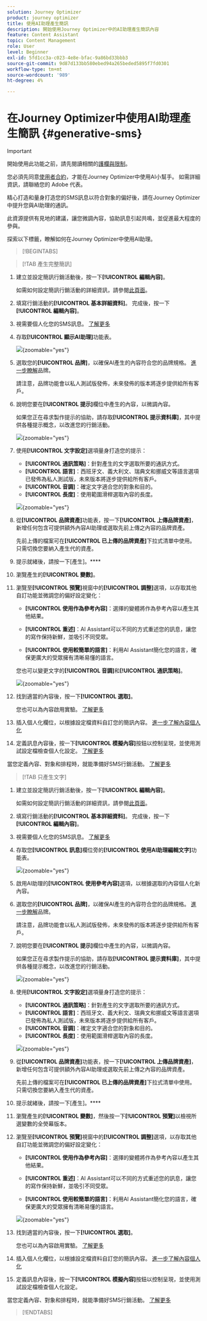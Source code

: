 ```yaml
---
solution: Journey Optimizer
product: journey optimizer
title: 使用AI助理產生簡訊
description: 開始使用Journey Optimizer中的AI助理產生簡訊內容
feature: Content Assistant
topic: Content Management
role: User
level: Beginner
exl-id: 5fd1cc3a-c023-4e8e-bfac-9a86bd33bbb3
source-git-commit: 9d87d133bb580ebed94a265beded5895f7fd0301
workflow-type: tm+mt
source-wordcount: '989'
ht-degree: 4%

---
```


# 在Journey Optimizer中使用AI助理產生簡訊 {#generative-sms}

>[!IMPORTANT]
>
>開始使用此功能之前，請先閱讀相關的[護欄與限制](gs-generative.md#generative-guardrails)。
></br>
>
>您必須先同意[使用者合約](https://www.adobe.com/legal/licenses-terms/adobe-dx-gen-ai-user-guidelines.html)，才能在Journey Optimizer中使用AI小幫手。 如需詳細資訊，請聯絡您的 Adobe 代表。

精心打造和量身打造您的SMS訊息以符合對象的偏好後，請在Journey Optimizer中提升您與AI助理的通訊。

此資源提供有見地的建議，讓您微調內容，協助訊息引起共鳴，並促進最大程度的參與。

探索以下標籤，瞭解如何在Journey Optimizer中使用AI助理。

>[!BEGINTABS]

>[!TAB 產生完整簡訊]

1. 建立並設定簡訊行銷活動後，按一下&#x200B;**[!UICONTROL 編輯內容]**。

   如需如何設定簡訊行銷活動的詳細資訊，請參閱[此頁面](../sms/create-sms.md)。

1. 填寫行銷活動的&#x200B;**[!UICONTROL 基本詳細資料]**。 完成後，按一下&#x200B;**[!UICONTROL 編輯內容]**。

1. 視需要個人化您的SMS訊息。 [了解更多](../sms/create-sms.md)

1. 存取&#x200B;**[!UICONTROL 顯示AI助理]**&#x200B;功能表。

   ![](assets/sms-genai-1.png){zoomable="yes"}

1. 選取您的&#x200B;**[!UICONTROL 品牌]**，以確保AI產生的內容符合您的品牌規格。 [進一步瞭解](brands.md)品牌。

   請注意，品牌功能會以私人測試版發佈，未來發佈的版本將逐步提供給所有客戶。

1. 說明您要在&#x200B;**[!UICONTROL 提示]**&#x200B;欄位中產生的內容，以微調內容。

   如果您正在尋求製作提示的協助，請存取&#x200B;**[!UICONTROL 提示資料庫]**，其中提供各種提示概念，以改進您的行銷活動。

   ![](assets/sms-genai-2.png){zoomable="yes"}

1. 使用&#x200B;**[!UICONTROL 文字設定]**&#x200B;選項量身打造您的提示：

   * **[!UICONTROL 通訊策略]**：針對產生的文字選取所要的通訊方式。
   * **[!UICONTROL 語言]**：西班牙文、義大利文、瑞典文和挪威文等語言選項已發佈為私人測試版，未來版本將逐步提供給所有客戶。
   * **[!UICONTROL 音調]**：確定文字適合您的對象和目的。
   * **[!UICONTROL 長度]**：使用範圍滑桿選取內容的長度。

   ![](assets/sms-genai-3.png){zoomable="yes"}

1. 從&#x200B;**[!UICONTROL 品牌資產]**&#x200B;功能表，按一下&#x200B;**[!UICONTROL 上傳品牌資產]**，新增任何包含可提供額外內容AI助理或選取先前上傳之內容的品牌資產。

   先前上傳的檔案可在&#x200B;**[!UICONTROL 已上傳的品牌資產]**&#x200B;下拉式清單中使用。 只需切換您要納入產生代的資產。

1. 提示就緒後，請按一下[產生]。****

1. 瀏覽產生的&#x200B;**[!UICONTROL 變數]**。

1. 瀏覽至&#x200B;**[!UICONTROL 預覽]**&#x200B;視窗中的&#x200B;**[!UICONTROL 調整]**&#x200B;選項，以存取其他自訂功能並微調您的偏好設定變化：

   * **[!UICONTROL 使用作為參考內容]**：選擇的變體將作為參考內容以產生其他結果。

   * **[!UICONTROL 重述]**：AI Assistant可以不同的方式重述您的訊息，讓您的寫作保持新鮮，並吸引不同受眾。

   * **[!UICONTROL 使用較簡單的語言]**：利用AI Assistant簡化您的語言，確保更廣大的受眾擁有清晰易懂的語言。

   您也可以變更文字的&#x200B;**[!UICONTROL 音調]**&#x200B;和&#x200B;**[!UICONTROL 通訊策略]**。

   ![](assets/sms-genai-4.png){zoomable="yes"}

1. 找到適當的內容後，按一下&#x200B;**[!UICONTROL 選取]**。

   您也可以為內容啟用實驗。 [了解更多](generative-experimentation.md)

1. 插入個人化欄位，以根據設定檔資料自訂您的簡訊內容。 [進一步了解內容個人化](../personalization/personalize.md)

1. 定義訊息內容後，按一下&#x200B;**[!UICONTROL 模擬內容]**&#x200B;按鈕以控制呈現，並使用測試設定檔檢查個人化設定。 [了解更多](../personalization/personalize.md)

當您定義內容、對象和排程時，就能準備好SMS行銷活動。 [了解更多](../campaigns/review-activate-campaign.md)

>[!TAB 只產生文字]

1. 建立並設定簡訊行銷活動後，按一下&#x200B;**[!UICONTROL 編輯內容]**。

   如需如何設定簡訊行銷活動的詳細資訊，請參閱[此頁面](../sms/create-sms.md)。

1. 填寫行銷活動的&#x200B;**[!UICONTROL 基本詳細資料]**。 完成後，按一下&#x200B;**[!UICONTROL 編輯內容]**。

1. 視需要個人化您的SMS訊息。 [了解更多](../sms/create-sms.md)

1. 存取您&#x200B;**[!UICONTROL 訊息]**&#x200B;欄位旁的&#x200B;**[!UICONTROL 使用AI助理編輯文字]**&#x200B;功能表。

   ![](assets/sms-text-genai-1.png){zoomable="yes"}

1. 啟用AI助理的&#x200B;**[!UICONTROL 使用參考內容]**&#x200B;選項，以根據選取的內容個人化新內容。

1. 選取您的&#x200B;**[!UICONTROL 品牌]**，以確保AI產生的內容符合您的品牌規格。 [進一步瞭解](brands.md)品牌。

   請注意，品牌功能會以私人測試版發佈，未來發佈的版本將逐步提供給所有客戶。

1. 說明您要在&#x200B;**[!UICONTROL 提示]**&#x200B;欄位中產生的內容，以微調內容。

   如果您正在尋求製作提示的協助，請存取&#x200B;**[!UICONTROL 提示資料庫]**，其中提供各種提示概念，以改進您的行銷活動。

   ![](assets/sms-text-genai-2.png){zoomable="yes"}

1. 使用&#x200B;**[!UICONTROL 文字設定]**&#x200B;選項量身打造您的提示：

   * **[!UICONTROL 通訊策略]**：針對產生的文字選取所要的通訊方式。
   * **[!UICONTROL 語言]**：西班牙文、義大利文、瑞典文和挪威文等語言選項已發佈為私人測試版，未來版本將逐步提供給所有客戶。
   * **[!UICONTROL 音調]**：確定文字適合您的對象和目的。
   * **[!UICONTROL 長度]**：使用範圍滑桿選取內容的長度。

   ![](assets/sms-text-genai-3.png){zoomable="yes"}

1. 從&#x200B;**[!UICONTROL 品牌資產]**&#x200B;功能表，按一下&#x200B;**[!UICONTROL 上傳品牌資產]**，新增任何包含可提供額外內容AI助理或選取先前上傳之內容的品牌資產。

   先前上傳的檔案可在&#x200B;**[!UICONTROL 已上傳的品牌資產]**&#x200B;下拉式清單中使用。 只需切換您要納入產生代的資產。

1. 提示就緒後，請按一下[產生]。****

1. 瀏覽產生的&#x200B;**[!UICONTROL 變數]**，然後按一下&#x200B;**[!UICONTROL 預覽]**&#x200B;以檢視所選變數的全熒幕版本。

1. 瀏覽至&#x200B;**[!UICONTROL 預覽]**&#x200B;視窗中的&#x200B;**[!UICONTROL 調整]**&#x200B;選項，以存取其他自訂功能並微調您的偏好設定變化：

   * **[!UICONTROL 使用作為參考內容]**：選擇的變體將作為參考內容以產生其他結果。

   * **[!UICONTROL 重述]**：AI Assistant可以不同的方式重述您的訊息，讓您的寫作保持新鮮，並吸引不同受眾。

   * **[!UICONTROL 使用較簡單的語言]**：利用AI Assistant簡化您的語言，確保更廣大的受眾擁有清晰易懂的語言。

   ![](assets/sms-text-genai-4.png){zoomable="yes"}

1. 找到適當的內容後，按一下&#x200B;**[!UICONTROL 選取]**。

   您也可以為內容啟用實驗。 [了解更多](generative-experimentation.md)

1. 插入個人化欄位，以根據設定檔資料自訂您的簡訊內容。 [進一步了解內容個人化](../personalization/personalize.md)

1. 定義訊息內容後，按一下&#x200B;**[!UICONTROL 模擬內容]**&#x200B;按鈕以控制呈現，並使用測試設定檔檢查個人化設定。

當您定義內容、對象和排程時，就能準備好SMS行銷活動。 [了解更多](../campaigns/review-activate-campaign.md)

>[!ENDTABS]
